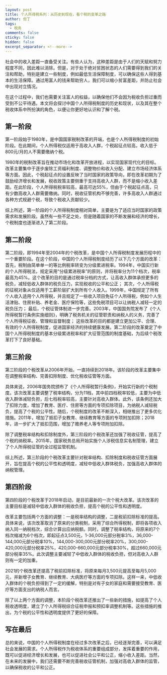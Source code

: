 ```yaml
---
layout: post
title: 个人所得税系列：从历史到现在，看个税的变革之路
author: 但丁
tags:
  - 税务
comments: false
sticky: false
hidden: false
excerpt_separator: <!--more-->
---
```

社会中的收入差距一直备受关注。有些人认为，这种差距是由于人们的天赋和努力程度不同，因此难以消除。但是，对于处于绝对贫困状态的人们需要得到我们的关注和帮助，特别是建立一些制度，例如最低生活保障制度，可以确保这些人得到基本的生活保障。通过用富人的钱来帮助穷人，我们可以缩小贫富差距，并防止社会中出现对立情况。
<!--more-->

在这个过程中，我们也需要关注富人的权益，以确保他们不会因为税收负担过重而受到不公平待遇。本文将会探讨中国个人所得税制度的历史和现状，以及其在整个税收体系中所扮演的角色，以便让你更好地认识和了解个税。

## 第一阶段

第一阶段始于1980年，是中国国家税制改革的开端，也是个人所得税制度的初始阶段。在此期间，个人所得税仅适用于高收入人群，个税起征点较高，收入低于800元/月的人不需要缴纳个税。

1980年的税制改革旨在推动市场化和改革开放进程，以实现国家现代化的目标。改革主要集中于逐步废除工资福利制度、调整物价和收入分配、建立市场经济体系等方面。因此，个税起征点的设置反映了当时国家的政策导向，即在改革初期为了鼓励经济增长和发展，税收政策主要侧重于支持高收入人群，而不是缩小收入差距。在此阶段，个人所得税税率较高，最高可达55%，但由于个税起征点高，只有少数高收入人群需要缴纳。同时，税收征管机构不够完善，许多高收入人群通过各种方式规避个税，导致个税收入贡献较少。

综上所述，第一阶段的个人所得税制度相对简单，主要是为了适应当时国家的政策需求和发展阶段。虽然有一些不足之处，但是随着国家的不断发展和经济的增长，个税制度也逐渐进入了第二阶段。

## 第二阶段

第二阶段，即1994年至2004年的个税改革，是中国个人所得税制度发展历程中的一个重要阶段。在这个阶段，中国的个人所得税制度经历了以下几个方面的改革：  
首先，税制由简单单一的等比例税率转变为分级累进税率。1994年，中国实行新的个人所得税法，规定采用“分级累进税率”的原则，并将税率分为11个档次，税率最高为45%。这个改革的目的是通过税率分档的方式，让高收入群体承担更多的税负，减轻低收入群体的税负压力，实现税收的公平和公正；
其次，个人所得税的征税对象从仅适用于工薪阶层扩大到所有个人收入。1999年，中国规定了所有个人收入适用个人所得税，并且规定了一些收入项目免征个人所得税，例如个人生活津贴、住房补贴、养老金、医疗保险等，这些免税项目可以让纳税人减轻一定的税负压力；
最后，个税征管体制进一步完善。2003年，中国国务院发布了《个人所得税暂行条例实施细则》，明确了税务机关的征管职责和纳税人的义务，完善了个人所得税征收、管理和监督制度；
这些改革的目的都是建立更加公平、合理、有效的个人所得税制度，促进国家经济的持续健康发展。第二阶段的改革奠定了中国个人所得税制度的基本分级累进税率和扩大征管范围的制度基础，为后续个税改革打下了良好基础。

## 第三阶段
第三阶段的个税改革从2006年开始，一直持续到2018年。该阶段的改革主要集中在调整税率结构、完善扣除制度、优化税收征管等方面。  

具体来说，2006年国务院颁布了《个人所得税暂行条例》，开始实行新的个税制度。该次改革主要调整了税率结构，分为11档，其中前四档税率较低，主要为中低收入群体减轻负担，后七档税率较高，主要针对高收入群体。此外，该条例还加大了扣除力度，增加了教育、医疗、住房等方面的专项扣除项目，为纳税人减轻税负，提高了个税的公平性。随后，个税制度的改革不断深入，相继推出了更多优化措施。2011年，增加了抵扣子女教育、继续教育等方面的专项附加扣除；2018年，进一步扩大了抵扣范围，增加了赡养老人等专项附加扣除。

除了调整税率结构和扣除制度外，第三阶段的个税改革还加强了税收征管，提高了个税的纳税率。2015年，国家税务总局开始实施个人涉税信息实名制管理，建立了个人所得税征管的全过程监管机制。

综上所述，第三阶段的个税改革主要针对税率结构、扣除制度和税收征管方面展开，旨在提高个税的公平性和透明度，减轻中低收入群体税负，加强高收入群体的纳税管理。

## 第四阶段

第四阶段的个税改革于2018年启动，是目前最新的一次个税大改革。该次改革的主要目标是减轻中低收入群体的税收负担，提高个税的公平性和透明度。  

改革主要包括两个方面的调整：一是税率结构的调整，二是税前扣除标准的提高。具体来说，该次改革取消了原来的分类税制，采用了综合所得税制，即将各项收入纳入同一纳税档次，综合计算出应纳税额。同时，调整了税率结构，将原来的7个档次缩减为6个档次，即起征点3,500元，1-36,000元部分税率3%，36,000-144,000元部分税率10%，144,000-300,000元部分税率20%，300,000-420,000元部分税率25%，420,000-660,000元部分税率30%，超过660,000元部分税率35%。此次调整主要减轻了中低收入群体的税收负担，但对高收入人群则有一定的加重。

2021的个税改革还提高了税前扣除标准，将原来每月3,500元提高至每月5,000元，并新增子女教育、继续教育、大病医疗等方面的专项扣除。这样一来，中低收入群体的个税负担得到了一定的缓解，特别是对有子女的家庭和需要接受教育、医疗等方面支出的纳税人而言。

除了以上两个方面的调整，本阶段个税改革还推出了一些新的措施，如提高了个人税收透明度，建立了个人所得税综合征税申报和预扣率调整机制等。这些措施的推出，为个税的公平性和透明度提供了更好的保障。

## 写在最后

总的来说，中国的个人所得税制度在经过多次改革之后，已经逐渐完善，可以满足社会发展的需求。个人所得税作为税收体系的重要组成部分，发挥着重要的作用，既可以促进经济增长和发展，也可以促进社会公平和公正，缩小收入差距。当然，在未来的发展中，我们还需要不断完善税收征管机制，加强对高收入群体的监管，以确保税收的公平和公正。